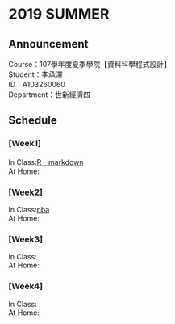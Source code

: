 # 2019 SUMMER 
## Announcement
Course：107學年度夏季學院【資料科學程式設計】<br />
Student：李承澤<br /> 
ID：A103260060<br />
Department：世新經濟四<br />
## Schedule
### [Week1]
In Class:[R＿markdown](https://github.com/a1032600060/107-3/blob/master/Week1/0708.html) <br />
At Home:<br />
### [Week2]
In Class:[nba](https://a103260060.github.io/107-3/week2/nba.html)  <br />
At Home:<br />
### [Week3]
In Class:<br />
At Home:<br />
### [Week4]
In Class:<br />
At Home:<br />
